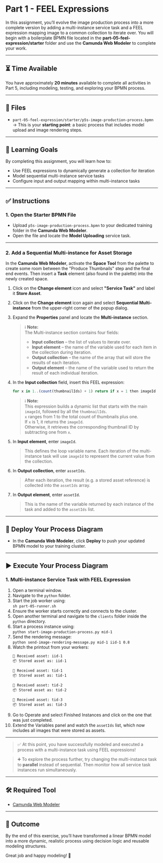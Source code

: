 # Part 1 - FEEL Expressions

In this assignment, you’ll evolve the image production process into a more complete version by adding a multi-instance service task and a FEEL expression mapping image to a common collection to iterate over. You will begin with a boilerplate BPMN file located in the **part-05-feel-expression/starter** folder and use the **Camunda Web Modeler** to complete your work.

---

## ⏳ Time Available

You have approximately **20 minutes** available to complete all activities in Part 5, including modeling, testing, and exploring your BPMN process.

---

## 📁 Files

- `part-05-feel-expression/starter/p5s-image-production-process.bpmn`  
  → This is your **starting point**: a basic process that includes model upload and image rendering steps.

---

## 🎯 Learning Goals

By completing this assignment, you will learn how to:

- Use FEEL expressions to dynamically generate a collection for iteration  
- Model sequential multi-instance service tasks  
- Configure input and output mapping within multi-instance tasks  

---

## ✅ Instructions

### 1. Open the Starter BPMN File

- Upload `p5s-image-production-process.bpmn` to your dedicated training folder in the **Camunda Web Modeler**.
- Open the file and locate the **Model Uploading** service task.

---

### 2. Add a Sequential Multi-instance for Asset Storage

In the **Camunda Web Modeler**, activate the **Space Tool** from the palette to create some room between the "Produce Thumbnails" step and the final end events. Then insert a **Task** element (also found in the palette) into the newly created space.

1. Click on the **Change element** icon and select **"Service Task"** and label it **Store Asset**.  
2. Click on the **Change element** icon again and select **Sequential Multi-instance** from the upper-right corner of the popup dialog.  
3. Expand the **Properties** panel and locate the **Multi-instance** section.  

    > ℹ️ **Note:**  
    > The Multi-instance section contains four fields:  
    > - **Input collection** – the list of values to iterate over.  
    > - **Input element** – the name of the variable used for each item in the collection during iteration.  
    > - **Output collection** – the name of the array that will store the results of each iteration.  
    > - **Output element** – the name of the variable used to return the result of each individual iteration.  

4. In the **Input collection** field, insert this FEEL expression:  
   ```javascript
   for x in 1..(count(thumbnailIds) + 1) return if x = 1 then imageId else thumbnailIds[x - 1]
   ```

    > ℹ️ **Note:**  
    > This expression builds a dynamic list that starts with the main `imageId`, followed by all the `thumbnailIds`.  
    > `x` ranges from 1 to the total count of thumbnails plus one.  
    > If `x` is 1, it returns the `imageId`.  
    > Otherwise, it retrieves the corresponding thumbnail ID by subtracting one from `x`.

5. In **Input element**, enter `imageId`.  
    > This defines the loop variable name. Each iteration of the multi-instance task will use `imageId` to represent the current value from the collection.

6. In **Output collection**, enter `assetIds`.  
    > After each iteration, the result (e.g. a stored asset reference) is collected into the `assetIds` array.

7. In **Output element**, enter `assetId`.  
    > This is the name of the variable returned by each instance of the task and added to the `assetIds` list.

---

## 🚀 Deploy Your Process Diagram

- In the **Camunda Web Modeler**, click **Deploy** to push your updated BPMN model to your training cluster.

---

## ▶️ Execute Your Process Diagram

### 1. Multi-instance Service Task with FEEL Expression

1. Open a terminal window.  
2. Navigate to the `python` folder.  
3. Start the job worker using:  
   `sh part-05-runner.sh`  
4. Ensure the worker starts correctly and connects to the cluster.  
5. Open another terminal and navigate to the `clients` folder inside the `python` directory.  
6. Start a process instance using:  
   `python start-image-production-process.py mid-1`  
7. Send the rendering message:  
   `python send-image-rendering-message.py mid-1 iid-1 0.8`  
8. Watch the printout from your workers:  
    ```
    💾 Received asset: iid-1
    📦 Stored asset as: iid-1

    💾 Received asset: tid-1
    📦 Stored asset as: tid-1

    💾 Received asset: tid-2
    📦 Stored asset as: tid-2

    💾 Received asset: tid-3
    📦 Stored asset as: tid-3
    ```
9. Go to Operate and select Finished Instances and click on the one that was just completed.  
10. Extend the Variables panel and watch the `assetIds` list, which now includes all images that were stored as assets.

---

> ✅ At this point, you have successfully modeled and executed a process with a multi-instance task using FEEL expressions!

> ➕ To explore the process further, try changing the multi-instance task to **parallel** instead of sequential. Then monitor how all service task instances run simultaneously.

---

## 🛠 Required Tool

- [Camunda Web Modeler](https://camunda.com/download/modeler/)

---

## 🏁 Outcome

By the end of this exercise, you’ll have transformed a linear BPMN model into a more dynamic, realistic process using decision logic and reusable modeling structures.

Great job and happy modeling! 🎉